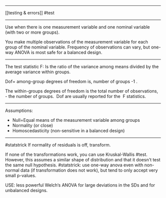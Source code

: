 ___
[[testing & errors]]
#test 
___
Use when there is one measurement variable and one nominal variable (with two or more groups). 

You make multiple observations of the measurement variable for each group of the nominal variable. Frequency of observations can vary, but one-way ANOVA is most safe for a balanced design.
___
The test statistic F:
Is the ratio of the variance among means divided by the average variance within groups.

Dof= among-group degrees of freedom is, number of groups -1 . 

The within-groups degrees of freedom is the total number of observations, - the number of groups.  Dof are usually reported for the  F statistics.
___
Assumptions:

* Null=Equal means of the measurement variable among groups
* Normality (or close)
* Homoscedasticity (non-sensitive in a balanced design)
___
#statstrick 
If normality of residuals is off, transform.

If none of the transformations work, you can use Kruskal-Wallis #test. However, this assumes a similar shape of distribution and that it doesn't test the same null hypothesis. #statstrick: use one-way anova even with non-normal data (if transformation does not work), but tend to only accept very small p-values.

USE: less powerful Welch‘s ANOVA for large deviations in the SDs and for unbalanced designs.